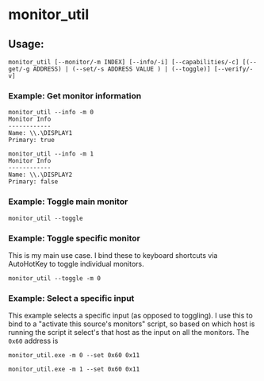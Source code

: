 # monitor_util

## Usage:

```
monitor_util [--monitor/-m INDEX] [--info/-i] [--capabilities/-c] [(--get/-g ADDRESS) | (--set/-s ADDRESS VALUE ) | (--toggle)] [--verify/-v]
```

### Example: Get monitor information

```
monitor_util --info -m 0
Monitor Info
------------
Name: \\.\DISPLAY1
Primary: true

monitor_util --info -m 1
Monitor Info
------------
Name: \\.\DISPLAY2
Primary: false
```

### Example: Toggle main monitor

```
monitor_util --toggle
```

### Example: Toggle specific monitor

This is my main use case. I bind these to keyboard shortcuts via AutoHotKey to toggle individual monitors.

```
monitor_util --toggle -m 0
```

### Example: Select a specific input

This example selects a specific input (as opposed to toggling). I use this to bind to a "activate this source's monitors" script, so based on which host is running the script it select's that host as the input on all the monitors. The `0x60` address is 

```
monitor_util.exe -m 0 --set 0x60 0x11

monitor_util.exe -m 1 --set 0x60 0x11
```
